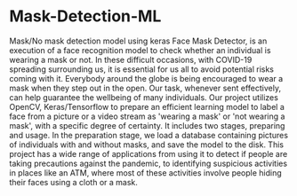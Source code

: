 # Mask-Detection-ML
Mask/No mask detection model using keras
Face Mask Detector, is an execution of a face recognition model to check whether an individual is wearing a mask or not. In these difficult occasions, with COVID-19 spreading surrounding us, it is essential for us all to avoid potential risks coming with it. Everybody around the globe is being encouraged to wear a mask when they step out in the open. Our task, whenever sent effectively, can help guarantee the wellbeing of many individuals.
Our project utilizes OpenCV, Keras/Tensorflow to prepare an efficient learning model to label a face from a picture or a video stream as 'wearing a mask' or 'not wearing a mask', with a specific degree of certainty. It includes two stages, preparing and usage. In the preparation stage, we load a database containing pictures of individuals with and without masks, and save the model to the disk.
This project has a wide range of applications from using it to detect if people are taking precautions against the pandemic, to identifying suspicious activities in places like an ATM, where most of these activities involve people hiding their faces using a cloth or a mask.
